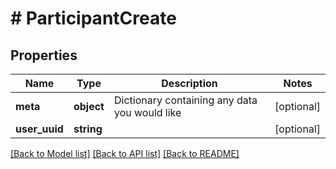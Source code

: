# # ParticipantCreate

## Properties

Name | Type | Description | Notes
------------ | ------------- | ------------- | -------------
**meta** | **object** | Dictionary containing any data you would like | [optional]
**user_uuid** | **string** |  | [optional]

[[Back to Model list]](../../README.md#models) [[Back to API list]](../../README.md#endpoints) [[Back to README]](../../README.md)
